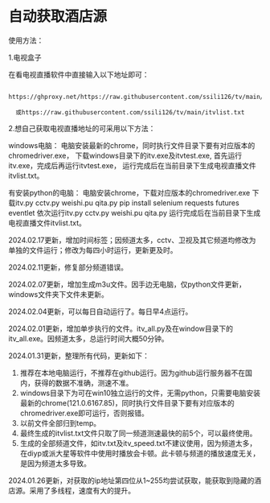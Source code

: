 # 自动获取酒店源 #

使用方法：

1.电视盒子

  在看电视直播软件中直接输入以下地址即可：
  
      https://ghproxy.net/https://raw.githubusercontent.com/ssili126/tv/main/itvlist.txt
      
      或https://raw.githubusercontent.com/ssili126/tv/main/itvlist.txt
  
2.想自己获取电视直播地址的可采用以下方法：

  windows电脑：
      电脑安装最新的chrome，同时执行文件目录下要有对应版本的chromedriver.exe，
      下载windows目录下的itv.exe及itvtest.exe,
      首先运行itv.exe，完成后再运行itvtest.exe，
      运行完成后在当前目录下生成电视直播文件itvlist.txt。
  
  有安装python的电脑：
      电脑安装chrome，下载对应版本的chromedriver.exe
      下载itv.py cctv.py weishi.pu qita.py
      pip install selenium requests futures eventlet
      依次运行itv.py cctv.py weishi.pu qita.py
      运行完成后在当前目录下生成电视直播文件itvlist.txt。
      
  
2024.02.17更新，增加时间标签；因频道太多，cctv、卫视及其它频道均修改为单独的文件运行；修改为每四小时运行，更新更及时。

2024.02.11更新，修复部分频道错误。

2024.02.07更新，增加生成m3u文件。因手边无电脑，仅python文件更新，windows文件夹下文件未更新。

2024.02.04更新，可以每日自动运行了。每日早4点运行。

2024.02.01更新，增加单步执行的文件。itv_all.py及在window目录下的itv_all.exe。因频道太多，总运行时间大概50分钟。

2024.01.31更新，整理所有代码，更新如下：

1. 推荐在本地电脑运行，不推荐在github运行。因为github运行服务器不在国内，获得的数据不准确，测速不准。
2. windows目录下为可在win10独立运行的文件，无需python，只需要电脑安装最新的chrome(121.0.6167.85)，同时执行文件目录下要有对应版本的chromedriver.exe即可运行，否则报错。
3. 以前文件全部归到temp。
4. 最终生成的itvlist.txt文件只取了同一频道测速最快的前5个，可以最终使用。
5. 生成的全部频道文件，如itv.txt及itv_speed.txt不建议使用，因为频道太多，在diyp或派大星等软件中使用时播放会卡顿。此卡顿与频道的播放速度无关，是因为频道太多导致。

2024.01.26更新，对获取的ip地址第四位从1~255均尝试获取，能获取到隐藏的酒店源。采用了多线程，速度有大的提升。
